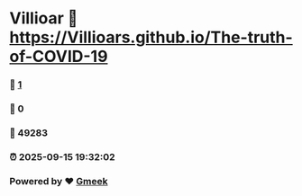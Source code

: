# Villioar :link: https://Villioars.github.io/The-truth-of-COVID-19 
### :page_facing_up: [1](https://Villioars.github.io/The-truth-of-COVID-19/tag.html) 
### :speech_balloon: 0 
### :hibiscus: 49283 
### :alarm_clock: 2025-09-15 19:32:02 
### Powered by :heart: [Gmeek](https://github.com/Meekdai/Gmeek)
